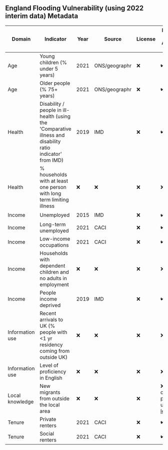 ## England Flooding Vulnerability (using 2022 interim data) Metadata

| Domain | Indicator | Year | Source | License | Indicator Code Added to `R/` | Data Added to `data/` |
| --- | --- | --- | --- | --- | --- | --- |
| Age | Young children (% under 5 years) | 2021 | ONS/geographr | :x: | :heavy_check_mark: | :heavy_check_mark: |
| Age | Older people (% 75+ years) | 2021 | ONS/geographr | :x: | :heavy_check_mark: | :heavy_check_mark: |
| Health | Disability / people in ill-health (using the 'Comparative illness and disability ratio indicator' from IMD) | 2019 | IMD | :x: | :heavy_check_mark: | :heavy_check_mark: |
| Health | % households with at least one person with long term limiting illness | :x: | :x: | :x: | :x: | :x: |
| Income | Unemployed | 2015 | IMD | :x: | :heavy_check_mark: | :heavy_check_mark: |
| Income | Long-term unemployed | 2021 | CACI | :x: | :heavy_check_mark: | :heavy_check_mark: |
| Income | Low-income occupations | 2021 | CACI | :x: | :heavy_check_mark: | :heavy_check_mark: |
| Income | Households with dependent children and no adults in employment | :x: | :x: | :x: | :x: | :x: |
| Income | People income deprived | 2019 | IMD | :x: | :heavy_check_mark: | :heavy_check_mark: |
| Information use | Recent arrivals to UK (% people with <1 yr residency coming from outside UK) | :x: | :x: | :x: | :x: | :x: |
| Information use | Level of proficiency in English | :x: | :x: | :x: | :x: | :x: |
| Local knowledge | New migrants from outside the local area | :x: | :x: | :x: | :x: - but could potentially use [LA-level data](https://www.ons.gov.uk/peoplepopulationandcommunity/populationandmigration/migrationwithintheuk/datasets/localareamigrationindicatorsunitedkingdom) | :x: |
| Tenure | Private renters | 2021 | CACI | :x: | :heavy_check_mark: | :heavy_check_mark: |
| Tenure | Social renters | 2021 | CACI | :x: | :heavy_check_mark: | :heavy_check_mark: |
